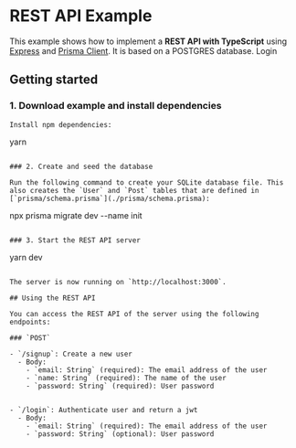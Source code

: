 # REST API Example

This example shows how to implement a **REST API with TypeScript** using [Express](https://expressjs.com/) and [Prisma Client](https://www.prisma.io/docs/concepts/components/prisma-client). It is based on a POSTGRES database.
Login 

## Getting started

### 1. Download example and install dependencies

```
Install npm dependencies:

```
yarn
```

### 2. Create and seed the database

Run the following command to create your SQLite database file. This also creates the `User` and `Post` tables that are defined in [`prisma/schema.prisma`](./prisma/schema.prisma):

```
npx prisma migrate dev --name init
```

### 3. Start the REST API server

```
yarn dev
```

The server is now running on `http://localhost:3000`.

## Using the REST API

You can access the REST API of the server using the following endpoints:

### `POST`

- `/signup`: Create a new user
  - Body:
    - `email: String` (required): The email address of the user
    - `name: String` (required): The name of the user
    - `password: String` (required): User password


- `/login`: Authenticate user and return a jwt
  - Body:
    - `email: String` (required): The email address of the user
    - `password: String` (optional): User password

